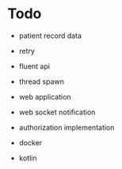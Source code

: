 # Todo
- patient record data
- retry
- fluent api
- thread spawn

- web application
- web socket notification
- authorization implementation

- docker
- kotlin

